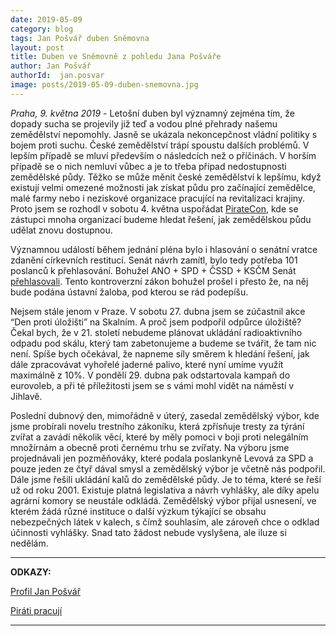 ```yaml
---
date: 2019-05-09
category: blog
tags: Jan Pošvář duben Sněmovna
layout: post
title: Duben ve Sněmovně z pohledu Jana Pošváře
author: Jan Pošvář
authorId:  jan.posvar
image: posts/2019-05-09-duben-snemovna.jpg
---
```


*Praha, 9. května 2019* - Letošní duben byl významný zejména tím, že dopady sucha se projevily již teď a vodou plné přehrady našemu zemědělství nepomohly. Jasně se ukázala nekoncepčnost vládní politiky s bojem proti suchu. České zemědělství trápí spoustu dalších problémů. V lepším případě se mluví především o následcích než o příčinách. V horším případě se o nich nemluví vůbec a je to třeba případ nedostupnosti zemědělské půdy. Těžko se může měnit české zemědělství k lepšímu, když existují velmi omezené možnosti jak získat půdu pro začínající zemědělce, malé farmy nebo i neziskové organizace pracující na revitalizaci krajiny. Proto jsem se rozhodl v sobotu 4. května uspořádat [PirateCon]( https://www.piratskelisty.cz/clanek-2361-nedostupna-puda-je-skrytou-tikajici-bombou-naseho-zemedelstvi), kde se zástupci mnoha organizací budeme hledat řešení, jak zemědělskou půdu udělat znovu dostupnou.

Významnou událostí během jednání pléna bylo i hlasování o  senátní vratce zdanění církevních restitucí. Senát návrh zamítl, bylo tedy potřeba 101 poslanců k přehlasování. Bohužel ANO + SPD + ČSSD + KSČM Senát [přehlasovali]( https://www.psp.cz/sqw/hlasy.sqw?G=69585). Tento kontroverzní zákon bohužel prošel i přesto že, na něj bude podána ústavní žaloba, pod kterou se rád podepíšu. 

Nejsem stále jenom v Praze. V sobotu 27. dubna jsem se zúčastnil akce “Den proti úložišti” na Skalním. A proč jsem podpořil odpůrce úložiště? Čekal bych, že v 21. století nebudeme plánovat ukládání radioaktivního odpadu pod skálu, který tam zabetonujeme a budeme se tvářit, že tam nic není. Spíše bych očekával, že napneme síly směrem k hledání řešení, jak dále zpracovávat vyhořelé jaderné palivo, které nyní umíme využít maximálně z 10%. V pondělí 29. dubna pak odstartovala kampaň do eurovoleb, a při té příležitosti jsem se s vámi mohl vidět na náměstí v Jihlavě. 

Poslední dubnový den, mimořádně v úterý, zasedal zemědělský výbor, kde jsme probírali novelu trestního zákoníku, která zpřísňuje tresty za týrání zvířat a zavádí několik věcí, které by měly pomoci v boji proti nelegálním množírnám a obecně proti černému trhu se zvířaty. Na výboru jsme projednávali jen pozměňováky, které podala poslankyně Levová za SPD a pouze jeden ze čtyř dával smysl a zemědělský výbor je včetně nás podpořil. Dále jsme řešili ukládání kalů do zemědělské půdy. Je to téma, které se řeší už od roku 2001. Existuje platná legislativa a návrh vyhlášky, ale díky apelu agrární komory se neustále odkládá. Zemědělský výbor přijal usnesení, ve kterém žádá různé instituce o další výzkum týkající se obsahu nebezpečných látek v kalech, s čímž souhlasím, ale zároveň chce o odklad účinnosti vyhlášky. Snad tato žádost nebude vyslyšena, ale iluze si nedělám.

---

**ODKAZY:**

[Profil Jan Pošvář](https://www.pirati.cz/lide/jan-posvar/)

[Piráti pracují](https://piratipracuji.cz/)

---

